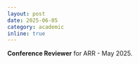 ```yaml
---
layout: post
date: 2025-06-05
category: academic
inline: true
---
```


**Conference Reviewer** for ARR - May 2025.
